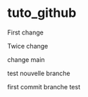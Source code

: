 # tuto_github

First change

Twice change


change main

test nouvelle branche

first commit branche test
